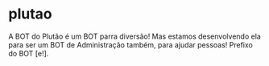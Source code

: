 # plutao
A BOT do Plutão é um BOT parra diversão! Mas estamos desenvolvendo ela para  ser um BOT de Administração também, para ajudar pessoas! Prefixo do BOT [e!].
